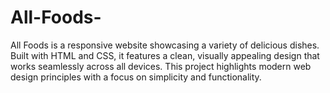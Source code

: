 # All-Foods-
All Foods is a responsive website showcasing a variety of delicious dishes. Built with HTML and CSS, it features a clean, visually appealing design that works seamlessly across all devices. This project highlights modern web design principles with a focus on simplicity and functionality.
